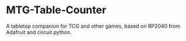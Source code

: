 # MTG-Table-Counter
A tabletop companion for TCG and other games, based on RP2040 from Adafruit and circuit python. 
